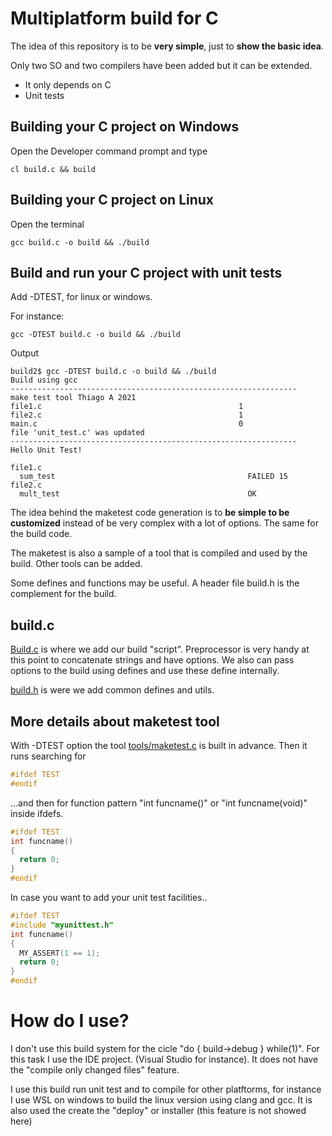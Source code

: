# Multiplatform build for C

The idea of this repository is to be **very simple**, just to **show the basic idea**.

Only two SO and two compilers have been added but it can be extended.

- It only depends on C
- Unit tests

## Building your C project on Windows

Open the Developer command prompt and type
```
cl build.c && build
```
## Building your C project on Linux

Open the terminal
```
gcc build.c -o build && ./build
```

## Build and run your C project with unit tests

Add -DTEST, for linux or windows.

For instance:

```
gcc -DTEST build.c -o build && ./build
```

Output

```
build2$ gcc -DTEST build.c -o build && ./build
Build using gcc
----------------------------------------------------------------
make test tool Thiago A 2021
file1.c                                            1
file2.c                                            1
main.c                                             0
file 'unit_test.c' was updated
----------------------------------------------------------------
Hello Unit Test!

file1.c
  sum_test                                           FAILED 15
file2.c
  mult_test                                          OK
```

The idea behind the maketest code generation is to **be simple to be customized**
instead of be very complex with a lot of options. The same for the build code.

The maketest is also a sample of a tool that is compiled and used by the build.
Other tools can be added.

Some defines and functions may be useful. A header file build.h is the complement
for the build.

## build.c

[Build.c](build.c) is where we add our build "script".
Preprocessor is very handy at this point to concatenate strings and have options. 
We also can pass options to the build using defines and use these define internally.

[build.h](build.h) is were we add common defines and utils.

## More details about maketest tool

With -DTEST option the tool [tools/maketest.c](tools/maketest.c) is built in advance. Then it runs searching for 

```cpp
#ifdef TEST
#endif
```
 ...and then for function pattern "int funcname()" or "int funcname(void)" inside ifdefs.
 
```cpp
#ifdef TEST
int funcname()
{
  return 0;
}
#endif
```

In case you want to add your unit test facilities..

```cpp
#ifdef TEST
#include "myunittest.h"
int funcname()
{
  MY_ASSERT(1 == 1);
  return 0;
}
#endif
```

# How do I use?

I don't use this build system for the cicle "do { build->debug } while(1)". For this
task I use the IDE project. (Visual Studio for instance). It does not have the 
"compile only changed files" feature.

I use this build run unit test and to compile for other platftorms, for instance I use 
WSL on windows to build the linux version using clang and gcc. It is also used the create
the "deploy" or installer (this feature is not showed here)


